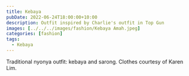 ```yaml
---
title: Kebaya
pubDate: 2022-06-24T18:00:00+10:00
description: Outfit inspired by Charlie's outfit in Top Gun
images: [../../../images/fashion/Kebaya Amah.jpeg]
categories: [fashion]
tags:
  - Kebaya
---
```


Traditional nyonya outfit: kebaya and sarong. Clothes courtesy of Karen Lim.
